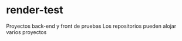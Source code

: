 # render-test
Proyectos back-end y front de pruebas
Los repositorios pueden alojar varios proyectos
